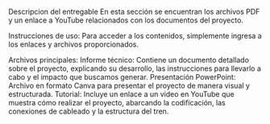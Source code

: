 Descripcion del entregable
En esta sección se encuentran los archivos PDF y un enlace a YouTube relacionados con los documentos del proyecto.

Instrucciones de uso:
Para acceder a los contenidos, simplemente ingresa a los enlaces y archivos proporcionados.

Archivos principales:
Informe técnico: Contiene un documento detallado sobre el proyecto, explicando su desarrollo, las instrucciones para llevarlo a cabo y el impacto que buscamos generar.
Presentación PowerPoint: Archivo en formato Canva para presentar el proyecto de manera visual y estructurada.
Tutorial: Incluye un enlace a un video en YouTube que muestra cómo realizar el proyecto, abarcando la codificación, las conexiones de cableado y la estructura del tren.
